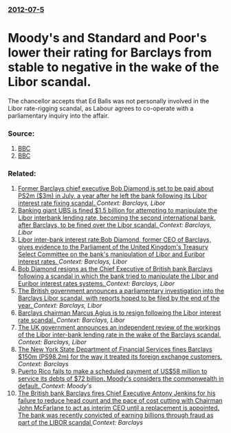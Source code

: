 ### [2012-07-5](/news/2012/07/5/index.md)

# Moody's and Standard and Poor's lower their rating for Barclays from stable to negative in the wake of the Libor scandal. 

The chancellor accepts that Ed Balls was not personally involved in the Libor rate-rigging scandal, as Labour agrees to co-operate with a parliamentary inquiry into the affair.


### Source:

1. [BBC](http://www.bbc.co.uk/news/business-18718560)
2. [BBC](http://www.bbc.co.uk/news/uk-politics-18716828)

### Related:

1. [Former Barclays chief executive Bob Diamond is set to be paid about PS2m ($3m) in July, a year after he left the bank following its Libor interest rate fixing scandal. ](/news/2013/03/8/former-barclays-chief-executive-bob-diamond-is-set-to-be-paid-about-aps2m-3m-in-july-a-year-after-he-left-the-bank-following-its-libor-in.md) _Context: Barclays, Libor_
2. [Banking giant UBS is fined $1.5 billion for attempting to manipulate the Libor interbank lending rate, becoming the second international bank, after Barclays, to be fined over the Libor scandal. ](/news/2012/12/19/banking-giant-ubs-is-fined-1-5-billion-for-attempting-to-manipulate-the-libor-interbank-lending-rate-becoming-the-second-international-ban.md) _Context: Barclays, Libor_
3. [Libor inter-bank interest rate:Bob Diamond, former CEO of Barclays, gives evidence to the Parliament of the United Kingdom's Treasury Select Committee on the bank's manipulation of Libor and Euribor interest rates. ](/news/2012/07/4/libor-inter-bank-interest-rate-pbob-diamond-former-ceo-of-barclays-gives-evidence-to-the-parliament-of-the-united-kingdom-s-treasury-selec.md) _Context: Barclays, Libor_
4. [Bob Diamond resigns as the Chief Executive of British bank Barclays following a scandal in which the bank tried to manipulate the Libor and Euribor interest rates systems. ](/news/2012/07/3/bob-diamond-resigns-as-the-chief-executive-of-british-bank-barclays-following-a-scandal-in-which-the-bank-tried-to-manipulate-the-libor-and.md) _Context: Barclays, Libor_
5. [The British government announces a parliamentary investigation into the Barclays Libor scandal, with reports hoped to be filed by the end of the year. ](/news/2012/07/2/the-british-government-announces-a-parliamentary-investigation-into-the-barclays-libor-scandal-with-reports-hoped-to-be-filed-by-the-end-of.md) _Context: Barclays, Libor_
6. [Barclays chairman Marcus Agius is to resign following the Libor interest rate scandal. ](/news/2012/07/1/barclays-chairman-marcus-agius-is-to-resign-following-the-libor-interest-rate-scandal.md) _Context: Barclays, Libor_
7. [The UK government announces an independent review of the workings of the Libor inter-bank lending rate in the wake of the Barclays scandal. ](/news/2012/06/30/the-uk-government-announces-an-independent-review-of-the-workings-of-the-libor-inter-bank-lending-rate-in-the-wake-of-the-barclays-scandal.md) _Context: Barclays, Libor_
8. [The New York State Department of Financial Services fines Barclays $150m (PS98.2m) for the way it treated its foreign exchange customers. ](/news/2015/11/19/the-new-york-state-department-of-financial-services-fines-barclays-150m-aps98-2m-for-the-way-it-treated-its-foreign-exchange-customers.md) _Context: Barclays_
9. [Puerto Rico fails to make a scheduled payment of US$58 million to service its debts of $72 billion. Moody's considers the commonwealth in default.  ](/news/2015/08/3/puerto-rico-fails-to-make-a-scheduled-payment-of-us-58-million-to-service-its-debts-of-72-billion-moody-s-considers-the-commonwealth-in-de.md) _Context: Moody's_
10. [The British bank Barclays fires Chief Executive Antony Jenkins for his failure to reduce head count and the pace of cost cutting with Chairman John McFarlane to act as interim CEO until a replacement is appointed. The bank was recently convicted of earning billions through fraud as part of the LIBOR scandal ](/news/2015/07/8/the-british-bank-barclays-fires-chief-executive-antony-jenkins-for-his-failure-to-reduce-head-count-and-the-pace-of-cost-cutting-with-chairm.md) _Context: Barclays_
